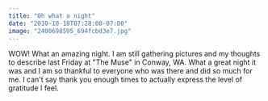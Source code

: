 ```yaml
---
title: "Oh what a night"
date: "2010-10-18T07:28:00-07:00"
image: "2400698595_694fcbd3e7.jpg"
---
```


WOW! What an amazing night. I am still gathering pictures and my thoughts to describe last Friday at "The Muse" in Conway, WA. What a great night it was and I am so thankful to everyone who was there and did so much for me. I can't say thank you enough times to actually express the level of gratitude I feel.